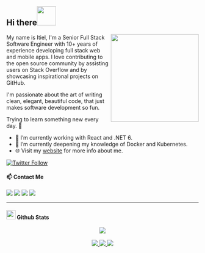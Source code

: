 
<h2>Hi there<img src="https://media.giphy.com/media/bcKmIWkUMCjVm/giphy.gif" width="50"></h2>
<img align='right' src="https://media.giphy.com/media/M9gbBd9nbDrOTu1Mqx/giphy.gif" width="230">

My name is Itiel, I'm a Senior Full Stack Software Engineer with 10+ years of experience developing full stack web and mobile apps.
I love contributing to the open source community by assisting users on Stack Overflow and by showcasing inspirational projects on GitHub.

I'm passionate about the art of writing clean, elegant, beautiful code, that just makes software development so fun.

Trying to learn something new every day. 🤞
- 🔭 I’m currently working with React and .NET 6.
- 🌱 I’m currently deepening my knowledge of Docker and Kubernetes.
- 🌐 Visit my [website](https://itiel.me/) for more info about me.

[![Twitter Follow](https://img.shields.io/twitter/follow/ItielMaimon?style=social)](https://twitter.com/ItielMaimon)

#### 📫 Contact Me

[<img src="https://img.shields.io/badge/linkedin-%230077B5.svg?&style=for-the-badge&logo=linkedin&logoColor=white" />](https://www.linkedin.com/in/itielmaimon/)
[<img src="https://img.shields.io/badge/twitter-%231DA1F2.svg?&style=for-the-badge&logo=twitter&logoColor=white" />](https://twitter.com/ItielMaimon)
[<img src="https://img.shields.io/badge/medium-%2312100E.svg?&style=for-the-badge&logo=medium&logoColor=white" />](https://medium.com/@itielmaimon)
[<img src ="https://img.shields.io/badge/portfolio-web%23.svg?&style=for-the-badge&logo=globe&logoColor=white">](https://itiel.me/)

---
<h4> <img src="https://media.giphy.com/media/du3J3cXyzhj75IOgvA/giphy.gif" width="24"> Github Stats</h4>

<p align = "center">
  <img src = "https://github-readme-stats.vercel.app/api/top-langs/?username=itielmaimon&hide=css,html,ShaderLab&theme=tokyonight">
  <br>
  <br>
  <a href="https://github.com/itielMaimon">
    <img src="https://badges.pufler.dev/years/itielmaimon?style=flat-square&color=black&logo=github">
  </a>
  <a href="https://github.com/itielMaimon">
    <img src="https://badges.pufler.dev/repos/itielmaimon?style=flat-square&color=black&logo=github">
  </a>
  <a href="https://github.com/itielMaimon">
    <img src="https://badges.pufler.dev/visits/itielmaimon/itielmaimon?style=flat-square&color=black&logo=github">
  </a>
</p>

<!--
**itielMaimon/ItielMaimon** is a ✨ _special_ ✨ repository because its `README.md` (this file) appears on your GitHub profile.

Here are some ideas to get you started:

- 🔭 I’m currently working on ...
- 🌱 I’m currently learning ...
- 👯 I’m looking to collaborate on ...
- 🤔 I’m looking for help with ...
- 💬 Ask me about ...
- 📫 How to reach me: ...
- 😄 Pronouns: ...
- ⚡ Fun fact: ...
-->
